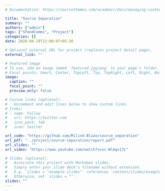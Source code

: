```yaml
---
# Documentation: https://sourcethemes.com/academic/docs/managing-content/

title: "Source Separation"
summary: ""
authors: ["admin"]
tags: ["SPandComms", "Project"]
categories: []
date: 2020-04-19T22:00:07+05:30

# Optional external URL for project (replaces project detail page).
external_link: ""

# Featured image
# To use, add an image named `featured.jpg/png` to your page's folder.
# Focal points: Smart, Center, TopLeft, Top, TopRight, Left, Right, BottomLeft, Bottom, BottomRight.
image:
  caption: ""
  focal_point: ""
  preview_only: false

# Custom links (optional).
#   Uncomment and edit lines below to show custom links.
# links:
# - name: Follow
#   url: https://twitter.com
#   icon_pack: fab
#   icon: twitter

url_code: "https://github.com/Milind-Blaze/source_separation"
url_pdf: "../project/source-separation/report.pdf"
url_slides: ""
url_video: "https://www.youtube.com/watch?v=vc-WlAqv17c"

# Slides (optional).
#   Associate this project with Markdown slides.
#   Simply enter your slide deck's filename without extension.
#   E.g. `slides = "example-slides"` references `content/slides/example-slides.md`.
#   Otherwise, set `slides = ""`.
slides: ""
---
```

